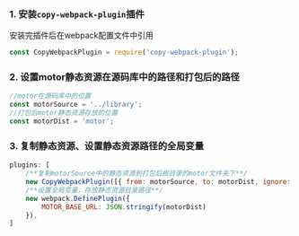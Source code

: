 ### 1. 安装`copy-webpack-plugin`插件
安装完插件后在webpack配置文件中引用
```javascript
const CopyWebpackPlugin = require('copy-webpack-plugin');
```

### 2. 设置motor静态资源在源码库中的路径和打包后的路径

```javascript
//motor在源码库中的位置
const motorSource = '../library';
//打包后motor静态资源存放的位置
const motorDist = 'motor';
```

### 3. 复制静态资源、设置静态资源路径的全局变量
```javascript
plugins: [
    /**复制motorSource中的静态资源到打包后根目录的motor文件夹下**/
    new CopyWebpackPlugin([{ from: motorSource, to: motorDist, ignore: '/*.js'}]),
    /**设置全局变量，存放静态资源目录路径**/
    new webpack.DefinePlugin({
        MOTOR_BASE_URL: JSON.stringify(motorDist)
    }),
]
```

